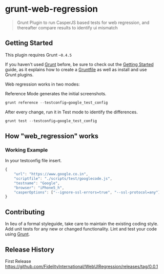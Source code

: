 # grunt-web-regression

> Grunt Plugin to run CasperJS based tests for web regression, and thereafter compare results to identify ui mismatch

## Getting Started
This plugin requires Grunt `~0.4.5`

If you haven't used [Grunt](http://gruntjs.com/) before, be sure to check out the [Getting Started](http://gruntjs.com/getting-started) guide, as it explains how to create a [Gruntfile](http://gruntjs.com/sample-gruntfile) as well as install and use Grunt plugins.


Web regression works in two modes:

Reference Mode generates the initial screenshots.
```js
grunt reference --testconfig=google_test_config
```

After every change, run it in Test mode to identify the differences.
```js
grunt test --testconfig=google_test_config
```

## How "web_regression" works

### Working Example
In your testconfig file insert.

```js
{
	"url": "https://www.google.co.in",
	"scriptfile": "./scripts/test/googlecode.js",
	"testname": "Google",
	"browser": "iPhone5_h",
	"casperOptions": ["--ignore-ssl-errors=true", "--ssl-protocol=any"]
}
```

## Contributing
In lieu of a formal styleguide, take care to maintain the existing coding style. Add unit tests for any new or changed functionality. Lint and test your code using [Grunt](http://gruntjs.com/).

## Release History
First Release
https://github.com/FidelityInternational/WebUIRegression/releases/tag/0.0.1